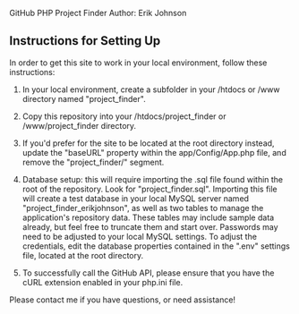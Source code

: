 GitHub PHP Project Finder
Author: Erik Johnson

## Instructions for Setting Up 
In order to get this site to work in your local environment, follow these instructions: 

1. In your local environment, create a subfolder in your /htdocs or /www directory named "project_finder". 

2. Copy this repository into your /htdocs/project_finder or /www/project_finder directory. 

3. If you'd prefer for the site to be located at the root directory instead, update the "baseURL" property 
within the app/Config/App.php file, and remove the "project_finder/" segment. 

4. Database setup: this will require importing the .sql file found within the root of the repository. Look for "project_finder.sql". 
Importing this file will create a test database in your local MySQL server named "project_finder_erikjohnson", as well as two tables to manage 
the application's repository data. These tables may include sample data already, but feel free to truncate them and start over. Passwords may 
need to be adjusted to your local MySQL settings. To adjust the credentials, edit the database properties contained in the ".env" settings file, 
located at the root directory. 

5. To successfully call the GitHub API, please ensure that you have the cURL extension enabled in your php.ini file. 

Please contact me if you have questions, or need assistance!
